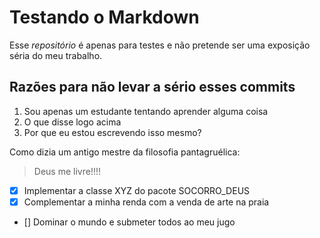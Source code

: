 # Testando o Markdown





Esse *repositório* é apenas para testes e não pretende ser uma exposição séria do meu trabalho.


## Razões para não levar a sério esses commits


1. Sou apenas um estudante tentando aprender alguma coisa
2. O que disse logo acima
3. Por que eu estou escrevendo isso mesmo?

Como dizia um antigo mestre da filosofia pantagruélica: 
> Deus me livre!!!!

- [x] Implementar a classe XYZ do pacote SOCORRO_DEUS
- [x] Complementar a minha renda com a venda de arte na praia
- [] Dominar o mundo e submeter todos ao meu jugo